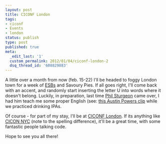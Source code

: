 ```yaml
---
layout: post
title: CICONF London
tags:
- ciconf
- Events
- london
status: publish
type: post
published: true
meta:
  _edit_last: '1'
  custom_permalink: 2012/01/04/ciconf-london-2
  dsq_thread_id: '608829883'
---
```

A little over a month from now (feb. 15-22) I'll be headed to foggy London town for a week of <a href="http://en.wikipedia.org/wiki/Extra_special_bitter">ESBs</a> and Savoury Pies. If all goes right, I'll come back with an accent, and randomly start inserting the letter U into words where it doesn't belong. Luckily, in preparation, last time <a href="http://philsturgeon.co.uk/">Phil Sturgeon</a> came over, I had him teach me some proper English (see: <a href="http://www.youtube.com/watch?v=PgPH0tYXJrA">this Austin Powers clip</a> while we practiced drinking IPAs.

Of course - for part of my stay, I'll be at <a href="http://www.ciconf.com/">CICONF London</a>. If its anything like <a href="http://www.cicon2011.com/">CICON NYC</a> (note to the spelling difference), it'll be a great time, with some fantastic people talking code.

Hope to see you all there!
